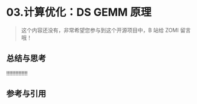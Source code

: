 <!--Copyright © ZOMI 适用于[License](https://github.com/Infrasys-AI/AIInfra)版权许可-->

# 03.计算优化：DS GEMM 原理

> 这个内容还没有，非常希望您参与到这个开源项目中，B 站给 ZOMI 留言哦！

## 总结与思考

!!!!!!!!!!!!!!

## 参考与引用
